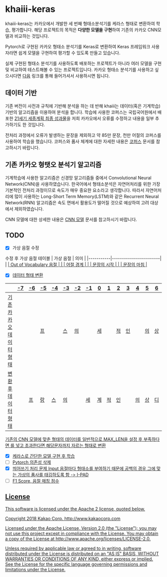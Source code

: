 khaiii-keras
====
khaiii-keras는 카카오에서 개발한 세 번째 형태소분석기를 케라스 형태로 변환하여 학습, 평가합니다. 해당 프로젝트의 목적은 **다양한 모델을 구현**하여 기존의 카카오 CNN모델과 비교하는 것입니다.

Pytorch로 구현된 카카오 형태소 분석기를 Keras로 변환하여 Keras 프레임워크 사용자라면 쉽게 모델을 구현하여 평가할 수 있도록 만들고 있습니다.

실제 구현된 형태소 분석기를 사용하도록 배포하는 프로젝트가 아니라 여러 모델을 구현 및 비교하여 테스트해볼 수 있는 프로젝트입니다. 카카오 형태소 분석기를 사용하고 싶으시다면 [다음](https://github.com/kakao/khaiii) 링크를 통해 들어가셔서 사용하시면 됩니다.


데이터 기반
----
기존 버전이 사전과 규칙에 기반해 분석을 하는 데 반해 khaiii는 데이터(혹은 기계학습) 기반의 알고리즘을 이용하여 분석을 합니다. 학습에 사용한 코퍼스는 국립국어원에서 배포한 [21세기 세종계획 최종 성과물](https://ithub.korean.go.kr/user/noticeView.do?boardSeq=1&articleSeq=16)을 저희 카카오에서 오류를 수정하고 내용을 일부 추가하기도 한 것입니다.

전처리 과정에서 오류가 발생하는 문장을 제외하고 약 85만 문장, 천만 어절의 코퍼스를 사용하여 학습을 했습니다. 코퍼스와 품사 체계에 대한 자세한 내용은 [코퍼스](https://github.com/kakao/khaiii/wiki/%EC%BD%94%ED%8D%BC%EC%8A%A4) 문서를 참고하시기 바랍니다.


기존 카카오 형탯오 분석기 알고리즘
----
기계학습에 사용한 알고리즘은 신경망 알고리즘들 중에서 Convolutional Neural Network(CNN)을 사용하였습니다. 한국어에서 형태소분석은 자연어처리를 위한 가장 기본적인 전처리 과정이므로 속도가 매우 중요한 요소라고 생각합니다. 따라서 자연어처리에 많이 사용하는 Long-Short Term Memory(LSTM)와 같은 Recurrent Neural Network(RNN) 알고리즘은 속도 면에서 활용도가 떨어질 것으로 예상하여 고려 대상에서 제외하였습니다.

CNN 모델에 대한 상세한 내용은 [CNN 모델](https://github.com/kakao/khaiii/wiki/CNN-%EB%AA%A8%EB%8D%B8) 문서를 참고하시기 바랍니다.

## TODO
- [X] 가상 음절 수정

수정 후 가상 음절 테이블
| 가상 음절 | 의미                   |
|-----------|------------------------|
| <u>       | Out of Vocabulary 음절 |
| <w>       | 어절 경계              |
| <cls>     | 문장의 시작            |
| <sep>     | 문장의 마침            |

- [X] 데이터 형태 변환

|                         | -7    | -6  | -5 | -4  | -3 | -2  | -1  | 0  | 1   | 2  | 3   | 4    | 5  | 6  | 7   |
|-------------------------|-------|-----|----|-----|----|-----|-----|----|-----|----|-----|------|----|----|-----|
| 기존 카카오 데이터 형태 | <s>   | <s> | 프 | <u> | 스 | 의  | <w> | 세 | <u> | 적 | 인  | </w> | 의 | 상 | 디  |
| 변환 후 데이터 형태     | <cls> | 프  | 랑 | 스  | 의 | <w> | 세  | 계 | 적  | 인 | <w> | 의   | 상 | 디 | ... |

기존의 CNN 모델에 맞춘 형태의 데이터를 일반적으로 MAX_LEN을 설정 후 부족하다면 <PAD>를 넣고 초과한다면 해당문자까지 자르는 형태로 변환

- [X] 케라스로 간단한 모델 구현 후 학습
- [ ] Pytorch 의존성 삭제
- [X] 띄어쓰기 처리 문제
Input 음절마다 형태소를 부여하기 때문에 공백의 경우 그에 맞는 가상의 품사를 태깅하도록 함 -> I-PAD
- [ ] F1 Score, 음절 매칭 점수 

License
----
This software is licensed under the [Apache 2 license](LICENSE), quoted below.

Copyright 2018 Kakao Corp. <http://www.kakaocorp.com>

Licensed under the Apache License, Version 2.0 (the "License"); you may not
use this project except in compliance with the License. You may obtain a copy
of the License at http://www.apache.org/licenses/LICENSE-2.0.

Unless required by applicable law or agreed to in writing, software
distributed under the License is distributed on an "AS IS" BASIS, WITHOUT
WARRANTIES OR CONDITIONS OF ANY KIND, either express or implied. See the
License for the specific language governing permissions and limitations under
the License.
